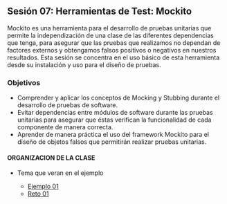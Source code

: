 ## Sesión 07: Herramientas de Test: Mockito

Mockito es una herramienta para el desarrollo de pruebas unitarias que permite la independización de una clase de las diferentes dependencias que tenga, para asegurar que las pruebas que realizamos no dependan de factores externos y obtengamos falsos positivos o negativos en nuestros resultados. Esta sesión se concentra en el uso básico de esta herramienta desde su instalación y uso para el diseño de pruebas.

### Objetivos
- Comprender y aplicar los conceptos de Mocking y Stubbing durante el desarrollo de pruebas de software.
- Evitar dependencias entre módulos de software durante las pruebas unitarias para asegurar que éstas verifican la funcionalidad de cada componente de manera correcta.
- Aprender de manera práctica el uso del framework Mockito para el diseño de objetos falsos que permitirán realizar pruebas unitarias.


#### ORGANIZACION DE LA CLASE 

- Tema que veran en el ejemplo

	- [Ejemplo 01](Ejemplo-01)
	- [Reto 01](Reto-01)

